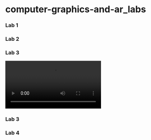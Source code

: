 # computer-graphics-and-ar_labs


### Lab 1



### Lab 2



### Lab 3
![jffkdljsf](https://github.com/AustinMaddison/computer-graphics-and-ar_labs/edit/main/lab3/box/box_render.mp4)


### Lab 3



### Lab 4
